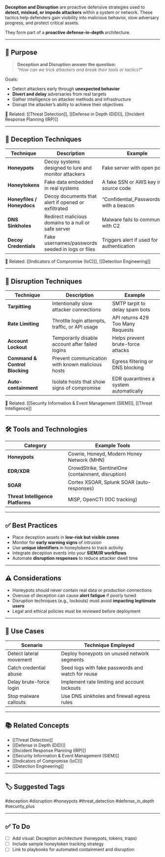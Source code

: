 **Deception and Disruption** are proactive defensive strategies used to **detect, mislead, or impede attackers** within a system or network. These tactics help defenders gain visibility into malicious behavior, slow adversary progress, and protect critical assets.

They form part of a **proactive defense-in-depth** architecture.

---

## 🎯 Purpose

> **Deception and Disruption answer the question:**  
> _"How can we trick attackers and break their tools or tactics?"_

Goals:
- Detect attackers early through **unexpected behavior**
- **Divert and delay** adversaries from real targets
- Gather intelligence on attacker methods and infrastructure
- Disrupt the attacker’s ability to achieve their objectives

📎 Related: [[Threat Detection]], [[Defense in Depth (DiD)]], [[Incident Response Planning (IRP)]]

---

## 🧱 Deception Techniques

| Technique             | Description                                         | Example                                          |
|------------------------|-----------------------------------------------------|--------------------------------------------------|
| **Honeypots**           | Decoy systems designed to lure and monitor attackers | Fake server with open ports                      |
| **Honeytokens**         | Fake data embedded in real systems                  | A fake SSN or AWS key in source code             |
| **Honeyfiles / Honeydocs** | Decoy documents that alert if opened or exfiltrated | “Confidential_Passwords.xlsx” with a beacon      |
| **DNS Sinkholes**       | Redirect malicious domains to a null or safe server  | Malware fails to communicate with C2             |
| **Decoy Credentials**   | Fake usernames/passwords seeded in logs or files     | Triggers alert if used for authentication        |

📎 Related: [[Indicators of Compromise (IoC)]], [[Detection Engineering]]

---

## 🧨 Disruption Techniques

| Technique               | Description                                           | Example                                           |
|--------------------------|-------------------------------------------------------|---------------------------------------------------|
| **Tarpitting**           | Intentionally slow attacker connections              | SMTP tarpit to delay spam bots                    |
| **Rate Limiting**        | Throttle login attempts, traffic, or API usage       | API returns 429 Too Many Requests                 |
| **Account Lockout**      | Temporarily disable account after failed logins      | Helps prevent brute-force attacks                 |
| **Command & Control Blocking** | Prevent communication with known malicious hosts | Egress filtering or DNS blocking                  |
| **Auto-containment**     | Isolate hosts that show signs of compromise          | EDR quarantines a system automatically            |

📎 Related: [[Security Information & Event Management (SIEM)]], [[Threat Intelligence]]

---

## 🛠 Tools and Technologies

| Category              | Example Tools                                     |
|-----------------------|---------------------------------------------------|
| **Honeypots**         | Cowrie, Honeyd, Modern Honey Network (MHN)        |
| **EDR/XDR**           | CrowdStrike, SentinelOne (containment, disruption)|
| **SOAR**              | Cortex XSOAR, Splunk SOAR (auto-responses)        |
| **Threat Intelligence Platforms** | MISP, OpenCTI (IOC tracking)         |

---

## ✅ Best Practices

- Place deception assets in **low-risk but visible zones**
- Monitor for **early warning signs** of intrusion
- Use **unique identifiers** in honeytokens to track activity
- Integrate deception events into your **SIEM/IR workflows**
- Automate **disruption responses** to reduce attacker dwell time

---

## ⚠️ Considerations

- Honeypots should never contain real data or production connections
- Overuse of deception can cause **alert fatigue** if poorly tuned
- Disruption techniques (e.g., lockouts) must avoid **impacting legitimate users**
- Legal and ethical policies must be reviewed before deployment

---

## 🧩 Use Cases

| Scenario                    | Technique Employed                               |
|-----------------------------|--------------------------------------------------|
| Detect lateral movement     | Deploy honeypots on unused network segments      |
| Catch credential abuse      | Seed logs with fake passwords and watch for reuse|
| Delay brute-force login     | Implement rate limiting and account lockouts     |
| Stop malware callouts       | Use DNS sinkholes and firewall egress rules      |

---

## 📚 Related Concepts

- [[Threat Detection]]
- [[Defense in Depth (DiD)]]
- [[Incident Response Planning (IRP)]]
- [[Security Information & Event Management (SIEM)]]
- [[Indicators of Compromise (IoC)]]
- [[Detection Engineering]]

---

## 🏷 Suggested Tags

#deception #disruption #honeypots #threat_detection #defense_in_depth #security_plus

---

## ✅ To Do

- [ ] Add visual: Deception architecture (honeypots, tokens, traps)
- [ ] Include sample honeytoken tracking strategy
- [ ] Link to playbooks for automated containment and disruption
